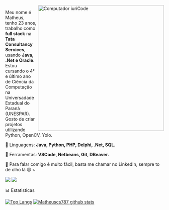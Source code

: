 <img src="https://raw.githubusercontent.com/MicaelliMedeiros/micaellimedeiros/master/image/computer-illustration.png" min-width="400px" max-width="400px" width="400px" align="right" alt="Computador iuriCode">

<p align="left"> 
  Meu nome é Matheus, tenho 23 anos, trabalho como <strong>full stack</strong> na <strong>Tata Consultancy Services</strong>, usando <strong>Java, .Net e Oracle</strong>.<br>
  Estou cursando o 4° e último ano de Ciência da Computação na Universadade Estadual do Paraná (UNESPAR).
  Gosto de criar projetos utilizando Python, OpenCV, Yolo.
</p>

<p align="left">
  🦄 Linguagens: <strong>Java, Python, PHP, Delphi, .Net, SQL.</strong>
</p>

<p align="left">
  💼 Ferramentas: <strong>VSCode, Netbeans, Git, DBeaver.</strong>
</p>

<p align="left">
  💌 Para falar comigo é muito fácil, basta me chamar no LinkedIn, sempre to de olho lá 😄 ⤵️
</p>


<p align="left">

  <a href="https://www.linkedin.com/in/math787/" alt="Linkedin">
  <img src="https://img.shields.io/badge/-Linkedin-0e76a8?style=flat-square&logo=Linkedin&logoColor=white&link=https://www.linkedin.com/in/math787/" /></a>

  <a href="https://www.instagram.com/matheus.787/" alt="Instagram">
  <img src="https://img.shields.io/badge/-Instagram-DF0174?style=flat-square&labelColor=DF0174&logo=instagram&logoColor=white&link=https://www.instagram.com/matheus.787/"/></a>
  
</p>  


<p align="left">
  📊 Estatisticas
  
[![Top Langs](https://github-readme-stats.vercel.app/api/top-langs/?username=Matheuscs787&&langs_count=8&layout=compact&count_private=true&theme=radical)](https://github.com/anuraghazra/github-readme-stats) [![Matheuscs787 github stats](https://github-readme-stats.vercel.app/api?username=Matheuscs787&count_private=true&show_icons=true&theme=radical&custom_title=Stats&include_all_commits=true)](https://github.com/anuraghazra/github-readme-stats)
</p>


